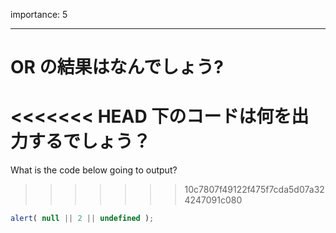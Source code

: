 importance: 5

---

# OR の結果はなんでしょう?

<<<<<<< HEAD
下のコードは何を出力するでしょう？
=======
What is the code below going to output?
>>>>>>> 10c7807f49122f475f7cda5d07a324247091c080

```js
alert( null || 2 || undefined );
```
